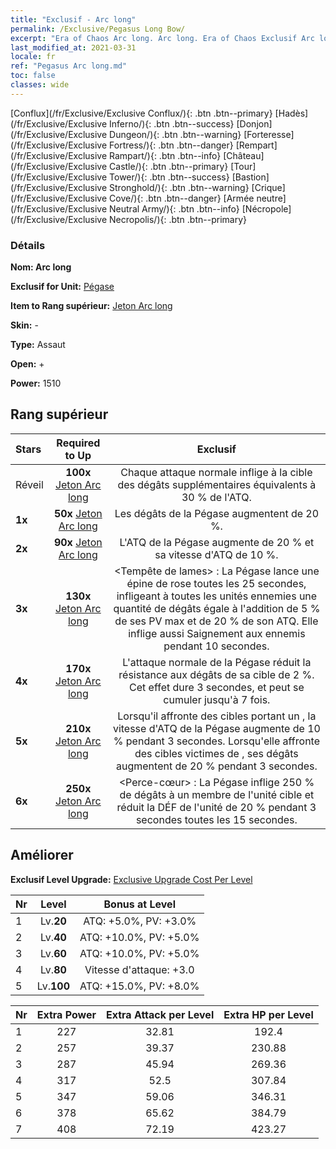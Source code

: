```yaml
---
title: "Exclusif - Arc long"
permalink: /Exclusive/Pegasus Long Bow/
excerpt: "Era of Chaos Arc long. Arc long. Era of Chaos Exclusif Arc long. Pégase Exclusif."
last_modified_at: 2021-03-31
locale: fr
ref: "Pegasus Arc long.md"
toc: false
classes: wide
---
```

 [Conflux](/fr/Exclusive/Exclusive Conflux/){: .btn .btn--primary} [Hadès](/fr/Exclusive/Exclusive Inferno/){: .btn .btn--success} [Donjon](/fr/Exclusive/Exclusive Dungeon/){: .btn .btn--warning} [Forteresse](/fr/Exclusive/Exclusive Fortress/){: .btn .btn--danger} [Rempart](/fr/Exclusive/Exclusive Rampart/){: .btn .btn--info} [Château](/fr/Exclusive/Exclusive Castle/){: .btn .btn--primary} [Tour](/fr/Exclusive/Exclusive Tower/){: .btn .btn--success} [Bastion](/fr/Exclusive/Exclusive Stronghold/){: .btn .btn--warning} [Crique](/fr/Exclusive/Exclusive Cove/){: .btn .btn--danger} [Armée neutre](/fr/Exclusive/Exclusive Neutral Army/){: .btn .btn--info} [Nécropole](/fr/Exclusive/Exclusive Necropolis/){: .btn .btn--primary} 

### Détails
 **Nom: Arc long** 

 **Exclusif for Unit:** [Pégase](/fr/units/Pegasus/) 

 **Item to Rang supérieur:** [Jeton Arc long](/fr/Items/con_914/)

 **Skin:** -

 **Type:** Assaut

 **Open:** +

 **Power:** 1510

## Rang supérieur

  |     Stars    |  Required to Up | Exclusif |
  |:-------------|:---------------:|:---------------:|
  |  Réveil  | **100x** [Jeton Arc long](/fr/Items/con_914/) | Chaque attaque normale inflige à la cible des dégâts supplémentaires équivalents à 30 % de l'ATQ. |
  | **1x** <i class="fas fa-star"/> | **50x** [Jeton Arc long](/fr/Items/con_914/) | Les dégâts de la Pégase augmentent de 20 %. |
  | **2x** <i class="fas fa-star"/> | **90x** [Jeton Arc long](/fr/Items/con_914/) | L'ATQ de la Pégase augmente de 20 % et sa vitesse d'ATQ de 10 %. |
  | **3x** <i class="fas fa-star"/> | **130x** [Jeton Arc long](/fr/Items/con_914/) | <Tempête de lames> : La Pégase lance une épine de rose toutes les 25 secondes, infligeant à toutes les unités ennemies une quantité de dégâts égale à l'addition de 5 % de ses PV max et de 20 % de son ATQ. Elle inflige aussi Saignement aux ennemis pendant 10 secondes. |
  | **4x** <i class="fas fa-star"/> | **170x** [Jeton Arc long](/fr/Items/con_914/) | L'attaque normale de la Pégase réduit la résistance aux dégâts de sa cible de 2 %. Cet effet dure 3 secondes, et peut se cumuler jusqu'à 7 fois. |
  | **5x** <i class="fas fa-star"/> | **210x** [Jeton Arc long](/fr/Items/con_914/) | Lorsqu'il affronte des cibles portant un <Bouclier>, la vitesse d'ATQ de la Pégase augmente de 10 % pendant 3 secondes. Lorsqu'elle affronte des cibles victimes de <Saignement>, ses dégâts augmentent de 20 % pendant 3 secondes. |
  | **6x** <i class="fas fa-star"/> | **250x** [Jeton Arc long](/fr/Items/con_914/) | <Perce-cœur> : La Pégase inflige 250 % de dégâts à un membre de l'unité cible et réduit la DÉF de l'unité de 20 % pendant 3 secondes toutes les 15 secondes. |


## Améliorer
 **Exclusif Level Upgrade:** [Exclusive Upgrade Cost Per Level](/Exclusive/ExclusiveUpgradeCostPerLevel/)

  |  Nr  |   Level  | Bonus at Level |
  |:-----|:--------:|:--------------:|
  | 1 | Lv.**20** | ATQ: +5.0%, PV: +3.0% |
  | 2 | Lv.**40** | ATQ: +10.0%, PV: +5.0% |
  | 3 | Lv.**60** | ATQ: +10.0%, PV: +5.0% |
  | 4 | Lv.**80** | Vitesse d'attaque: +3.0 |
  | 5 | Lv.**100** | ATQ: +15.0%, PV: +8.0% |


  |  Nr  |  Extra Power | Extra Attack per Level | Extra HP per Level |
  |:-----|:--------:|:--------:|:--------:|
  | 1 | 227 | 32.81 | 192.4 |
  | 2 | 257 | 39.37 | 230.88 |
  | 3 | 287 | 45.94 | 269.36 |
  | 4 | 317 | 52.5 | 307.84 |
  | 5 | 347 | 59.06 | 346.31 |
  | 6 | 378 | 65.62 | 384.79 |
  | 7 | 408 | 72.19 | 423.27 |


